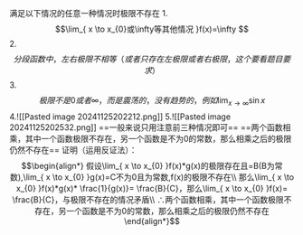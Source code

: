 满足以下情况的任意一种情况时极限不存在
1.$$\lim_{ x \to x_{0}或\infty等其他情况 }f(x)=\infty $$
2.$$分段函数中，左右极限不相等（或者只存在左极限或者右极限，这个要看题目要求）$$
3.$$极限不是0或者\infty，而是震荡的，没有趋势的，例如\lim_{ x \to \infty }\sin x $$
4.![[Pasted image 20241125202212.png]]
5.![[Pasted image 20241125202532.png]]
==一般来说只用注意前三种情况即可== 
==两个函数相乘，其中一个函数极限不存在，另一个函数是不为0的常数，那么相乘之后的极限仍然不存在== 
证明（运用反证法）：
$$\begin{align*}
假设\lim_{ x \to x_{0} }f(x)*g(x)的极限存在且=B(B为常数),\lim_{ x \to x_{0} }g(x)=C不为0且为常数,f(x)的极限不存在\\
那么\lim_{ x \to x_{0} }f(x)*g(x)* \frac{1}{g(x)}= \frac{B}{C}，那么\lim_{ x \to x_{0} }f(x)= \frac{B}{C}，与极限不存在的情况矛盾\\
∴两个函数相乘，其中一个函数极限不存在，另一个函数是不为0的常数，那么相乘之后的极限仍然不存在
\end{align*}$$
